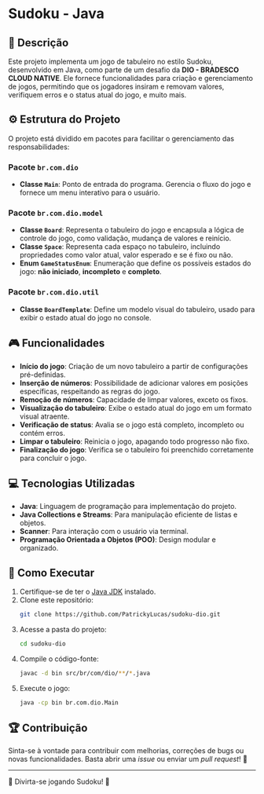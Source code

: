 # Sudoku - Java 

## 📜 Descrição
Este projeto implementa um jogo de tabuleiro no estilo Sudoku, desenvolvido em Java, como parte de um desafio da **DIO - BRADESCO CLOUD NATIVE**. Ele fornece funcionalidades para criação e gerenciamento de jogos, permitindo que os jogadores insiram e removam valores, verifiquem erros e o status atual do jogo, e muito mais.

## ⚙️ Estrutura do Projeto
O projeto está dividido em pacotes para facilitar o gerenciamento das responsabilidades:

### Pacote `br.com.dio`
- **Classe `Main`**: Ponto de entrada do programa. Gerencia o fluxo do jogo e fornece um menu interativo para o usuário.

### Pacote `br.com.dio.model`
- **Classe `Board`**: Representa o tabuleiro do jogo e encapsula a lógica de controle do jogo, como validação, mudança de valores e reinício.
- **Classe `Space`**: Representa cada espaço no tabuleiro, incluindo propriedades como valor atual, valor esperado e se é fixo ou não.
- **Enum `GameStatusEnum`**: Enumeração que define os possíveis estados do jogo: **não iniciado**, **incompleto** e **completo**.

### Pacote `br.com.dio.util`
- **Classe `BoardTemplate`**: Define um modelo visual do tabuleiro, usado para exibir o estado atual do jogo no console.

## 🎮 Funcionalidades
- **Início do jogo**: Criação de um novo tabuleiro a partir de configurações pré-definidas.
- **Inserção de números**: Possibilidade de adicionar valores em posições específicas, respeitando as regras do jogo.
- **Remoção de números**: Capacidade de limpar valores, exceto os fixos.
- **Visualização do tabuleiro**: Exibe o estado atual do jogo em um formato visual atraente.
- **Verificação de status**: Avalia se o jogo está completo, incompleto ou contém erros.
- **Limpar o tabuleiro**: Reinicia o jogo, apagando todo progresso não fixo.
- **Finalização do jogo**: Verifica se o tabuleiro foi preenchido corretamente para concluir o jogo.

## 💻 Tecnologias Utilizadas
- **Java**: Linguagem de programação para implementação do projeto.
- **Java Collections e Streams**: Para manipulação eficiente de listas e objetos.
- **Scanner**: Para interação com o usuário via terminal.
- **Programação Orientada a Objetos (POO)**: Design modular e organizado.

## 🚀 Como Executar
1. Certifique-se de ter o [Java JDK](https://www.java.com/pt-BR/) instalado.
2. Clone este repositório:
   ```bash
   git clone https://github.com/PatrickyLucas/sudoku-dio.git
   ```
3. Acesse a pasta do projeto:
   ```bash
   cd sudoku-dio
   ```
4. Compile o código-fonte:
   ```bash
   javac -d bin src/br/com/dio/**/*.java
   ```
5. Execute o jogo:
   ```bash
   java -cp bin br.com.dio.Main
   ```

## 🏆 Contribuição
Sinta-se à vontade para contribuir com melhorias, correções de bugs ou novas funcionalidades. Basta abrir uma _issue_ ou enviar um _pull request_! 🎯


---
🎲 Divirta-se jogando Sudoku! 🚀
